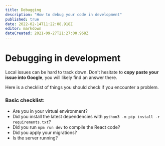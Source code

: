 ```yaml
---
title: Debugging
description: "How to debug your code in development"
published: true
date: 2022-02-14T11:22:08.918Z
editor: markdown
dateCreated: 2021-09-27T21:27:00.968Z
---
```


# Debugging in development

Local issues can be hard to track down. Don't hesitate to **copy paste your issue into Google**, you will likely find an answer there.

Here is a checklist of things you should check if you encounter a problem.

### Basic checklist:

- Are you in your virtual environment?
- Did you install the latest dependencies with `python3 -m pip install -r requirements.txt`?
- Did you run `npm run dev` to compile the React code?
- Did you apply your migrations?
- Is the server running?
